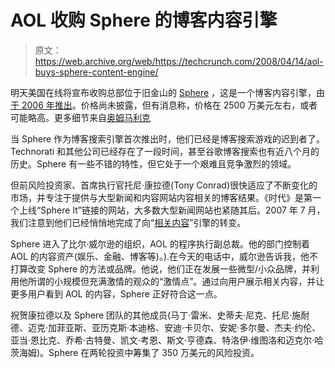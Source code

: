 # AOL 收购 Sphere 的博客内容引擎

> 原文：<https://web.archive.org/web/https://techcrunch.com/2008/04/14/aol-buys-sphere-content-engine/>

 [](https://web.archive.org/web/20230327130537/http://www.crunchbase.com/company/sphere) 明天美国在线将宣布收购总部位于旧金山的 [Sphere](https://web.archive.org/web/20230327130537/http://www.sphere.com/) ，这是一个博客内容引擎，由[于 2006 年推出](https://web.archive.org/web/20230327130537/https://techcrunch.com/2006/05/01/new-blog-search-engine-sphere-launches/)。价格尚未披露，但有消息称，价格在 2500 万美元左右，或者可能略高。更多细节来自[奥姆马利克](https://web.archive.org/web/20230327130537/http://gigaom.com/2008/04/14/aol-buys-sphere/)

当 Sphere 作为博客搜索引擎首次推出时，他们已经是博客搜索游戏的迟到者了。Technorati 和其他公司已经存在了一段时间，甚至谷歌博客搜索也有近八个月的历史。Sphere 有一些不错的特性，但它处于一个艰难且竞争激烈的领域。

但前风险投资家、首席执行官托尼·康拉德(Tony Conrad)很快适应了不断变化的市场，并专注于提供与大型新闻和内容网站内容相关的博客结果。《时代》是第一个上线“Sphere It”链接的网站，大多数大型新闻网站也紧随其后。2007 年 7 月，我们注意到他们已经悄悄地完成了向“[相关内容](https://web.archive.org/web/20230327130537/https://techcrunch.com/2007/07/05/sphere-quietly-nailing-its-business-model/)”引擎的转变。

Sphere 进入了比尔·威尔逊的组织，AOL 的程序执行副总裁。他的部门控制着 AOL 的内容资产(娱乐、金融、博客等)。).在今天的电话中，威尔逊告诉我，他不打算改变 Sphere 的方法或品牌。他说，他们正在发展一些微型/小众品牌，并利用他所谓的小规模但充满激情的观众的“激情点”。通过向用户展示相关内容，并让更多用户看到 AOL 的内容，Sphere 正好符合这一点。

祝贺康拉德以及 Sphere 团队的其他成员(马丁·雷米、史蒂夫·尼克、托尼·施耐德、迈克·加菲亚斯、亚历克斯·本迪格、安迪·卡贝尔、安妮·多尔曼、杰夫·约伦、亚当·恩比克、乔希·古特曼、凯文·考恩、斯文·亨德森、特洛伊·维图洛和迈克尔·哈茨海姆)。Sphere 在两轮投资中筹集了 350 万美元的风险投资。